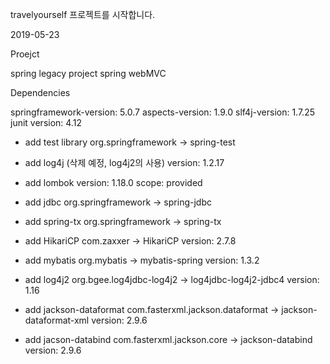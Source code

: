 travelyourself 프로젝트를 시작합니다.

2019-05-23

Proejct

spring legacy project
spring webMVC

Dependencies

springframework-version: 5.0.7
aspects-version: 1.9.0
slf4j-version: 1.7.25
junit version: 4.12

- add test library
org.springframework -> spring-test

- add log4j (삭제 예정, log4j2의 사용)
version: 1.2.17

- add lombok
version: 1.18.0
scope: provided

- add jdbc
org.springframework -> spring-jdbc

- add spring-tx
org.springframework -> spring-tx

- add HikariCP
com.zaxxer -> HikariCP
version: 2.7.8

- add mybatis
org.mybatis -> mybatis-spring
version: 1.3.2

- add log4j2
org.bgee.log4jdbc-log4j2 -> log4jdbc-log4j2-jdbc4
version: 1.16

- add jackson-dataformat
com.fasterxml.jackson.dataformat -> jackson-dataformat-xml
version: 2.9.6

- add jacson-databind
com.fasterxml.jackson.core -> jackson-databind
version: 2.9.6
